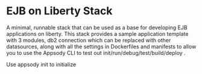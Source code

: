 # EJB on Liberty Stack

A minimal, runnable  stack that can be used as a base for developing EJB applications on liberty. This stack provides a sample application template with 3 modules, db2 connection which can be replaced with other datasources, along with all the settings in Dockerfiles and manifests to allow you to use the Appsody CLI to test out init/run/debug/test/build/deploy .

Use appsody init to initialize
